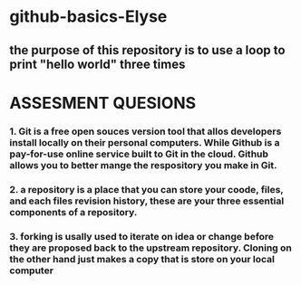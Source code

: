 # github-basics-Elyse

## the purpose of this repository is to use a loop to print "hello world" three times

# ASSESMENT QUESIONS
### 1. Git is a free open souces version tool that allos developers install locally on their personal computers. While Github is a pay-for-use online service built to Git in the cloud. Github allows you to better mange the respository you make in Git. 
### 2. a repository is a place that you can store your coode, files, and each files revision history, these are your  three essential components of a repository.
### 3. forking is usally used to iterate on idea or change before they are proposed back to the upstream repository. Cloning on the other hand just makes a copy that is store on your local computer
